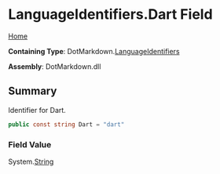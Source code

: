 <a name="_top"></a>

# LanguageIdentifiers\.Dart Field

[Home](../../../README.md#_top)

**Containing Type**: DotMarkdown\.[LanguageIdentifiers](../README.md#_top)

**Assembly**: DotMarkdown\.dll

## Summary

Identifier for Dart\.

```csharp
public const string Dart = "dart"
```

### Field Value

System\.[String](https://docs.microsoft.com/en-us/dotnet/api/system.string)